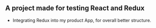 ## A project made for testing React and Redux

* Integrating Redux into my product App, for overall better structure.
